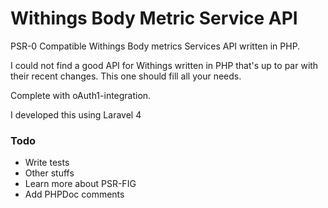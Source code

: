 Withings Body Metric Service API
============

PSR-0 Compatible Withings Body metrics Services API written in PHP. 

I could not find a good API for Withings written in PHP that's up to par with their recent changes. 
This one should fill all your needs. 

Complete with oAuth1-integration. 

I developed this using Laravel 4

### Todo

* Write tests
* Other stuffs
* Learn more about PSR-FIG
* Add PHPDoc comments